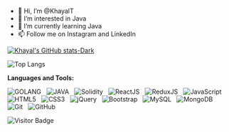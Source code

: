 - 👋 Hi, I’m @KhayalT
- 👀 I’m interested in Java
- 🌱 I’m currently learning Java
- 📫  Follow me on Instagram and LinkedIn

<!---
KhayalT/KhayalT is a ✨ special ✨ repository because its `README.md` (this file) appears on your GitHub profile.
You can click the Preview link to take a look at your changes.
--->

[![Khayal's GitHub stats-Dark](https://github-readme-stats.vercel.app/api?username=KhayalT&show_icons=true&theme=dark#gh-dark-mode-only)](https://github.com/anuraghazra/github-readme-stats#gh-dark-mode-only)

![Top Langs](https://github-readme-stats.vercel.app/api/top-langs/?username=KhayalT&layout=compact)

**Languages and Tools:** 

![GOLANG](https://img.shields.io/badge/-Golang-black?logo=go&style=social)&nbsp;&nbsp;
![JAVA](https://img.shields.io/badge/-JAVA-black?logo=java&style=social)&nbsp;&nbsp;
![Solidity](https://img.shields.io/badge/-Solidity-black?logo=solidity&style=social)&nbsp;&nbsp;
![ReactJS](https://img.shields.io/badge/-ReactJS-black?logo=react&style=social)&nbsp;&nbsp;
![ReduxJS](https://img.shields.io/badge/-ReduxJS-black?logo=redux&style=social)&nbsp;&nbsp;
![JavaScript](https://img.shields.io/badge/-JavaScript-black?logo=javascript&style=social)&nbsp;&nbsp;
![HTML5](https://img.shields.io/badge/-HTML5-black?logo=html5&style=social)&nbsp;&nbsp;
![CSS3](https://img.shields.io/badge/-CSS3-black?logo=css3&style=social)&nbsp;&nbsp;
![jQuery](https://img.shields.io/badge/-jQuery-black?logo=jquery&style=social)&nbsp;&nbsp;
![Bootstrap](https://img.shields.io/badge/-Bootstrap-black?logo=bootstrap&style=social)&nbsp;&nbsp;
![MySQL](https://img.shields.io/badge/-MySQL-black?logo=mysql&style=social)&nbsp;&nbsp;
![MongoDB](https://img.shields.io/badge/-mongodb-black?logo=mongodb&style=social)&nbsp;&nbsp;
![Git](https://img.shields.io/badge/-Git-black?logo=git&style=social)&nbsp;&nbsp;
![GitHub](https://img.shields.io/badge/-GitHub-black?logo=github&style=social)&nbsp;&nbsp;

![Visitor Badge](https://visitor-badge.laobi.icu/badge?page_id=KhayalT)

